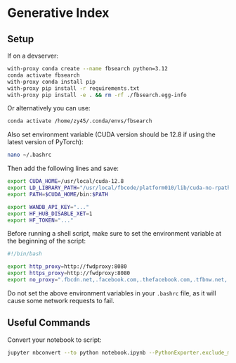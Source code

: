 # Generative Index

## Setup

If on a devserver:

```bash
with-proxy conda create --name fbsearch python=3.12
conda activate fbsearch
with-proxy conda install pip
with-proxy pip install -r requirements.txt
with-proxy pip install -e . && rm -rf ./fbsearch.egg-info
```

Or alternatively you can use:

```bash
conda activate /home/zy45/.conda/envs/fbsearch
```

Also set environment variable (CUDA version should be 12.8 if using the latest version of PyTorch):

```bash
nano ~/.bashrc
```

Then add the following lines and save:

```bash
export CUDA_HOME=/usr/local/cuda-12.8
export LD_LIBRARY_PATH="/usr/local/fbcode/platform010/lib/cuda-no-rpath-12.8:$LD_LIBRARY_PATH"
export PATH=$CUDA_HOME/bin:$PATH

export WANDB_API_KEY="..."
export HF_HUB_DISABLE_XET=1
export HF_TOKEN="..."
```

Before running a shell script, make sure to set the environment variable at the beginning of the script:

```bash
#!/bin/bash

export http_proxy=http://fwdproxy:8080
export https_proxy=http://fwdproxy:8080
export no_proxy=".fbcdn.net,.facebook.com,.thefacebook.com,.tfbnw.net,.fb.com,.fb"
```

Do not set the above environment variables in your `.bashrc` file, as it will cause some network requests to fail.

## Useful Commands

Convert your notebook to script:

```bash
jupyter nbconvert --to python notebook.ipynb --PythonExporter.exclude_markdown=True --TagRemovePreprocessor.remove_cell_tags="['notebook_only']" --log-level ERROR
```
